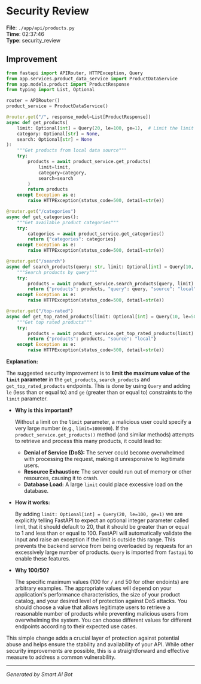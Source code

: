 # Security Review

**File**: `./app/api/products.py`  
**Time**: 02:37:46  
**Type**: security_review

## Improvement

```python
from fastapi import APIRouter, HTTPException, Query
from app.services.product_data_service import ProductDataService
from app.models.product import ProductResponse
from typing import List, Optional

router = APIRouter()
product_service = ProductDataService()

@router.get("/", response_model=List[ProductResponse])
async def get_products(
    limit: Optional[int] = Query(20, le=100, ge=1),  # Limit the limit to prevent DOS
    category: Optional[str] = None,
    search: Optional[str] = None
):
    """Get products from local data source"""
    try:
        products = await product_service.get_products(
            limit=limit,
            category=category,
            search=search
        )
        return products
    except Exception as e:
        raise HTTPException(status_code=500, detail=str(e))

@router.get("/categories")
async def get_categories():
    """Get available product categories"""
    try:
        categories = await product_service.get_categories()
        return {"categories": categories}
    except Exception as e:
        raise HTTPException(status_code=500, detail=str(e))

@router.get("/search")
async def search_products(query: str, limit: Optional[int] = Query(10, le=50, ge=1)):  # Limit the limit
    """Search products by query"""
    try:
        products = await product_service.search_products(query, limit)
        return {"products": products, "query": query, "source": "local"}
    except Exception as e:
        raise HTTPException(status_code=500, detail=str(e))

@router.get("/top-rated")
async def get_top_rated_products(limit: Optional[int] = Query(10, le=50, ge=1)): # Limit the limit
    """Get top rated products"""
    try:
        products = await product_service.get_top_rated_products(limit)
        return {"products": products, "source": "local"}
    except Exception as e:
        raise HTTPException(status_code=500, detail=str(e))
```

**Explanation:**

The suggested security improvement is to **limit the maximum value of the `limit` parameter** in the `get_products`, `search_products` and `get_top_rated_products` endpoints.  This is done by using `Query` and adding `le` (less than or equal to) and `ge` (greater than or equal to) constraints to the `limit` parameter.

*   **Why is this important?**

    Without a limit on the `limit` parameter, a malicious user could specify a very large number (e.g., `limit=1000000`).  If the `product_service.get_products()` method (and similar methods) attempts to retrieve and process this many products, it could lead to:

    *   **Denial of Service (DoS):**  The server could become overwhelmed with processing the request, making it unresponsive to legitimate users.
    *   **Resource Exhaustion:** The server could run out of memory or other resources, causing it to crash.
    *   **Database Load:** A large `limit` could place excessive load on the database.

*   **How it works:**

    By adding `limit: Optional[int] = Query(20, le=100, ge=1)` we are explicitly telling FastAPI to expect an optional integer parameter called limit, that it should default to 20, that it should be greater than or equal to 1 and less than or equal to 100. FastAPI will automatically validate the input and raise an exception if the limit is outside this range.  This prevents the backend service from being overloaded by requests for an excessively large number of products. `Query` is imported from `fastapi` to enable these features.

*   **Why 100/50?**

    The specific maximum values (100 for `/` and 50 for other endoints) are arbitrary examples.  The appropriate values will depend on your application's performance characteristics, the size of your product catalog, and your desired level of protection against DoS attacks.  You should choose a value that allows legitimate users to retrieve a reasonable number of products while preventing malicious users from overwhelming the system. You can choose different values for different endpoints according to their expected use cases.

This simple change adds a crucial layer of protection against potential abuse and helps ensure the stability and availability of your API.  While other security improvements are possible, this is a straightforward and effective measure to address a common vulnerability.

---
*Generated by Smart AI Bot*
